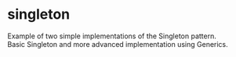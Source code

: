 # singleton
Example of two simple implementations of the Singleton pattern.  
Basic Singleton and more advanced implementation using Generics. 
